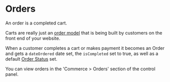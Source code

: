# Orders

An order is a completed cart.

Carts are really just an [order model](order-model.md) that is being built by customers on the front end of your website.

When a customer completes a cart or makes payment it becomes an Order and gets a `dateOrdered` date set, the `isCompleted` set to true, as well as a default [Order Status](custom-order-statuses.md) set.

You can view orders in the 'Commerce > Orders' section of the control panel.

